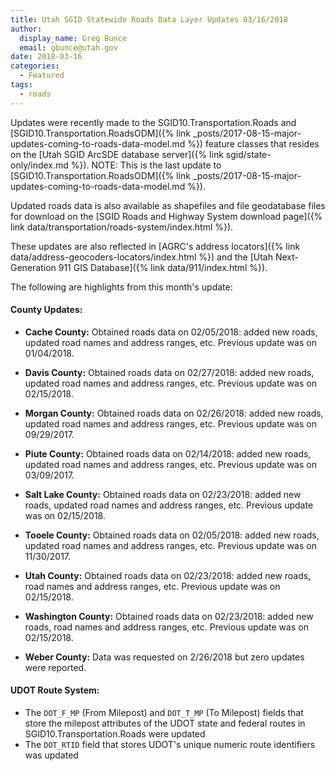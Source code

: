 ```yaml
---
title: Utah SGID Statewide Roads Data Layer Updates 03/16/2018
author:
  display_name: Greg Bunce
  email: gbunce@utah.gov
date: 2018-03-16
categories:
  - Featured
tags:
  - roads
---
```


Updates were recently made to the SGID10.Transportation.Roads and [SGID10.Transportation.RoadsODM]({% link _posts/2017-08-15-major-updates-coming-to-roads-data-model.md %}) feature classes that resides on the [Utah SGID ArcSDE database server]({% link sgid/state-only/index.md %}). NOTE: This is the last update to [SGID10.Transportation.RoadsODM]({% link _posts/2017-08-15-major-updates-coming-to-roads-data-model.md %}).

Updated roads data is also available as shapefiles and file geodatabase files for download on the [SGID Roads and Highway System download page]({% link data/transportation/roads-system/index.html %}).

These updates are also reflected in [AGRC's address locators]({% link data/address-geocoders-locators/index.html %}) and the [Utah Next-Generation 911 GIS Database]({% link data/911/index.html %}).


The following are highlights from this month's update:

#### County Updates:

- **Cache County:** Obtained roads data on 02/05/2018: added new roads, updated road names and address ranges, etc. Previous update was on 01/04/2018.

- **Davis County:** Obtained roads data on 02/27/2018: added new roads, updated road names and address ranges, etc. Previous update was on 02/15/2018.

- **Morgan County:** Obtained roads data on 02/26/2018: added new roads, updated road names and address ranges, etc. Previous update was on 09/29/2017.

- **Piute County:** Obtained roads data on 02/14/2018: added new roads, updated road names and address ranges, etc. Previous update was on 03/09/2017.

- **Salt Lake County:** Obtained roads data on 02/23/2018: added new roads, updated road names and address ranges, etc. Previous update was on 02/15/2018.

- **Tooele County:** Obtained roads data on 02/05/2018: added new roads, updated road names and address ranges, etc. Previous update was on 11/30/2017.

- **Utah County:** Obtained roads data on 02/23/2018: added new roads, road names and address ranges, etc. Previous update was on 02/15/2018.

- **Washington County:** Obtained roads data on 02/23/2018: added new roads, road names and address ranges, etc. Previous update was on 02/15/2018.

- **Weber County:** Data was requested on 2/26/2018 but zero updates were reported.

#### UDOT Route System:

- The `DOT_F_MP` (From Milepost) and `DOT_T_MP` (To Milepost) fields that store the milepost attributes of the UDOT state and federal routes in SGID10.Transportation.Roads were updated
- The `DOT_RTID` field that stores UDOT's unique numeric route identifiers was updated
